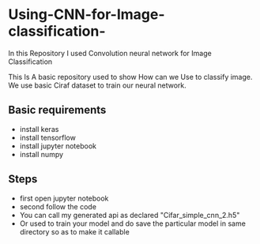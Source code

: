 # Using-CNN-for-Image-classification-
In this Repository I used Convolution neural network for Image Classification 


This Is A basic repository used to show How can we Use to classify image.
We use basic Ciraf dataset to train our neural network.
 
## Basic requirements ##
* install keras 
* install tensorflow 
* install jupyter notebook 
* install numpy 

## Steps ##
* first open jupyter notebook
* second follow the code 
* You can call my generated api as declared "Cifar_simple_cnn_2.h5"
* Or used to train your model and do save the particular model in same directory so as to make it callable 
